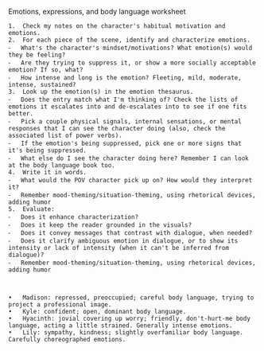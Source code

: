 Emotions, expressions, and body language worksheet

	1.	Check my notes on the character's habitual motivation and emotions.
	2.	For each piece of the scene, identify and characterize emotions. 
	⁃	What's the character's mindset/motivations? What emotion(s) would they be feeling?
	⁃	Are they trying to suppress it, or show a more socially acceptable emotion? If so, what? 
	⁃	How intense and long is the emotion? Fleeting, mild, moderate, intense, sustained? 
	3.	Look up the emotion(s) in the emotion thesaurus. 
	⁃	Does the entry match what I'm thinking of? Check the lists of emotions it escalates into and de-escalates into to see if one fits better. 
	⁃	Pick a couple physical signals, internal sensations, or mental responses that I can see the character doing (also, check the associated list of power verbs). 
	⁃	If the emotion's being suppressed, pick one or more signs that it's being suppressed. 
	⁃	What else do I see the character doing here? Remember I can look at the body language book too. 
	4.	Write it in words. 
	⁃	What would the POV character pick up on? How would they interpret it? 
	⁃	Remember mood-theming/situation-theming, using rhetorical devices, adding humor
	5.	Evaluate: 
	⁃	Does it enhance characterization? 
	⁃	Does it keep the reader grounded in the visuals? 
	⁃	Does it convey messages that contrast with dialogue, when needed? 
	⁃	Does it clarify ambiguous emotion in dialogue, or to show its intensity or lack of intensity (when it can't be inferred from dialogue)?
	⁃	Remember mood-theming/situation-theming, using rhetorical devices, adding humor



	•	Madison: repressed, preoccupied; careful body language, trying to project a professional image. 
	•	Kyle: confident; open, dominant body language.
	•	Hyacinth: jovial covering up worry; friendly, don't-hurt-me body language, acting a little strained. Generally intense emotions. 
	•	Lily: sympathy, kindness; slightly overfamiliar body language. Carefully choreographed emotions. 